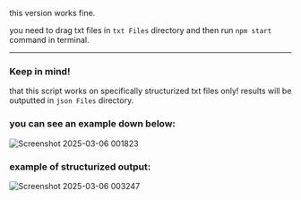 <p>this version works fine.</p>

you need to drag txt files in `txt Files` directory and then run `npm start` command in terminal.

<hr>

### Keep in mind!

that this script works on specifically structurized txt files only!
results will be outputted in `json Files` directory.

<h3>you can see an example down below:</h3>

![Screenshot 2025-03-06 001823](https://github.com/user-attachments/assets/76609ced-9316-431b-a789-2a5bb793a459)

<h3>example of structurized output:</h3>

![Screenshot 2025-03-06 003247](https://github.com/user-attachments/assets/1cee656b-516f-4ae9-83c0-5efc88b93006)
